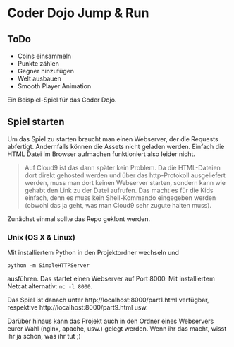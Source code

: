 # Coder Dojo Jump & Run

## ToDo

* Coins einsammeln
* Punkte zählen
* Gegner hinzufügen
* Welt ausbauen
* Smooth Player Animation

Ein Beispiel-Spiel für das Coder Dojo.

## Spiel starten

Um das Spiel zu starten braucht man einen Webserver, der die Requests abfertigt. Andernfalls können die Assets nicht geladen werden. Einfach die HTML Datei im Browser aufmachen funktioniert also leider nicht.

> Auf Cloud9 ist das dann später kein Problem. Da die HTML-Dateien dort direkt gehosted werden und über das http-Protokoll ausgeliefert werden, muss man dort keinen Webserver starten, sondern kann wie gehabt den Link zu der Datei aufrufen. Das macht es für die Kids einfach, denn es muss kein Shell-Kommando eingegeben werden (obwohl das ja geht, was man Cloud9 sehr zugute halten muss).

Zunächst einmal sollte das Repo geklont werden.

### Unix (OS X & Linux)

Mit installiertem Python in den Projektordner wechseln und

`python -m SimpleHTTPServer`

ausführen. Das startet einen Webserver auf Port 8000. Mit installiertem Netcat alternativ: `nc -l 8000`.

Das Spiel ist danach unter http://localhost:8000/part1.html verfügbar, respektive http://localhost:8000/part9.html usw.

Darüber hinaus kann das Projekt auch in den Ordner eines Webservers eurer Wahl (nginx, apache, usw.) gelegt werden. Wenn ihr das macht, wisst ihr ja schon, was ihr tut ;)

